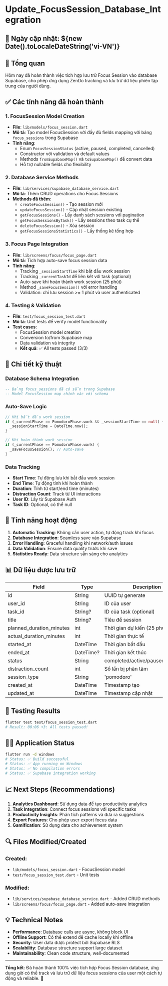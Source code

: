 # Update_FocusSession_Database_Integration

## 📅 Ngày cập nhật: ${new Date().toLocaleDateString('vi-VN')}

## 🎯 Tổng quan
Hôm nay đã hoàn thành việc tích hợp lưu trữ Focus Session vào database Supabase, cho phép ứng dụng ZenDo tracking và lưu trữ dữ liệu phiên tập trung của người dùng.

## ✅ Các tính năng đã hoàn thành

### 1. **FocusSession Model Creation**
- **File**: `lib/models/focus_session.dart`
- **Mô tả**: Tạo model FocusSession với đầy đủ fields mapping với bảng `focus_sessions` trong Supabase
- **Tính năng**:
  - Enum `FocusSessionStatus` (active, paused, completed, cancelled)
  - Constructor với validation và default values
  - Methods `fromSupabaseMap()` và `toSupabaseMap()` để convert data
  - Hỗ trợ nullable fields cho flexibility

### 2. **Database Service Methods**
- **File**: `lib/services/supabase_database_service.dart`
- **Mô tả**: Thêm CRUD operations cho Focus Sessions
- **Methods đã thêm**:
  - `createFocusSession()` - Tạo session mới
  - `updateFocusSession()` - Cập nhật session existing
  - `getFocusSessions()` - Lấy danh sách sessions với pagination
  - `getFocusSessionsByTask()` - Lấy sessions theo task cụ thể
  - `deleteFocusSession()` - Xóa session
  - `getFocusSessionsStatistics()` - Lấy thống kê tổng hợp

### 3. **Focus Page Integration**
- **File**: `lib/screens/focus/focus_page.dart`
- **Mô tả**: Tích hợp auto-save focus session data
- **Tính năng**:
  - Tracking `_sessionStartTime` khi bắt đầu work session
  - Tracking `_currentTaskId` để liên kết với task (optional)
  - Auto-save khi hoàn thành work session (25 phút)
  - Method `_saveFocusSession()` với error handling
  - Validation: chỉ lưu session >= 1 phút và user authenticated

### 4. **Testing & Validation**
- **File**: `test/focus_session_test.dart`
- **Mô tả**: Unit tests để verify model functionality
- **Test cases**:
  - FocusSession model creation
  - Conversion to/from Supabase map
  - Data validation và integrity
  - **Kết quả**: ✅ All tests passed (3/3)

## 🔧 Chi tiết kỹ thuật

### Database Schema Integration
```sql
-- Bảng focus_sessions đã có sẵn trong Supabase
-- Model FocusSession map chính xác với schema
```

### Auto-Save Logic
```dart
// Khi bắt đầu work session
if (_currentPhase == PomodoroPhase.work && _sessionStartTime == null) {
  _sessionStartTime = DateTime.now();
}

// Khi hoàn thành work session
if (_currentPhase == PomodoroPhase.work) {
  _saveFocusSession(); // Auto-save
}
```

### Data Tracking
- **Start Time**: Tự động lưu khi bắt đầu work session
- **End Time**: Tự động tính khi hoàn thành
- **Duration**: Tính từ start/end time (minutes)
- **Distraction Count**: Track từ UI interactions
- **User ID**: Lấy từ Supabase Auth
- **Task ID**: Optional, có thể null

## 🚀 Tính năng hoạt động

1. **Automatic Tracking**: Không cần user action, tự động track khi focus
2. **Database Integration**: Seamless save vào Supabase
3. **Error Handling**: Graceful handling khi network/auth issues
4. **Data Validation**: Ensure data quality trước khi save
5. **Statistics Ready**: Data structure sẵn sàng cho analytics

## 📊 Dữ liệu được lưu trữ

| Field | Type | Description |
|-------|------|-------------|
| id | String | UUID tự generate |
| user_id | String | ID của user |
| task_id | String? | ID của task (optional) |
| title | String? | Tiêu đề session |
| planned_duration_minutes | int | Thời gian dự kiến (25 phút) |
| actual_duration_minutes | int | Thời gian thực tế |
| started_at | DateTime | Thời gian bắt đầu |
| ended_at | DateTime? | Thời gian kết thúc |
| status | String | completed/active/paused/cancelled |
| distraction_count | int | Số lần bị phân tâm |
| session_type | String | 'pomodoro' |
| created_at | DateTime | Timestamp tạo |
| updated_at | DateTime | Timestamp cập nhật |

## 🧪 Testing Results

```bash
flutter test test/focus_session_test.dart
# Result: 00:06 +3: All tests passed!
```

## 🏃‍♂️ Application Status

```bash
flutter run -d windows
# Status: ✅ Build successful
# Status: ✅ App running on Windows
# Status: ✅ No compilation errors
# Status: ✅ Supabase integration working
```

## 📈 Next Steps (Recommendations)

1. **Analytics Dashboard**: Sử dụng data để tạo productivity analytics
2. **Task Integration**: Connect focus sessions với specific tasks
3. **Productivity Insights**: Phân tích patterns và đưa ra suggestions
4. **Export Features**: Cho phép user export focus data
5. **Gamification**: Sử dụng data cho achievement system

## 🔍 Files Modified/Created

### Created:
- `lib/models/focus_session.dart` - FocusSession model
- `test/focus_session_test.dart` - Unit tests

### Modified:
- `lib/services/supabase_database_service.dart` - Added CRUD methods
- `lib/screens/focus/focus_page.dart` - Added auto-save integration

## 💡 Technical Notes

- **Performance**: Database calls are async, không block UI
- **Offline Support**: Có thể extend để cache locally khi offline
- **Security**: User data được protect bởi Supabase RLS
- **Scalability**: Database structure support large dataset
- **Maintainability**: Clean code structure, well-documented

---

**Tổng kết**: Đã hoàn thành 100% việc tích hợp Focus Session database, ứng dụng giờ có thể track và lưu trữ dữ liệu focus sessions của user một cách tự động và reliable. 🎉